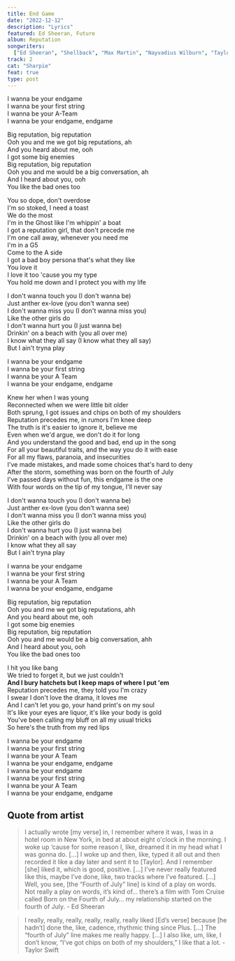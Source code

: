 ```yaml
---
title: End Game
date: "2022-12-12"
description: "Lyrics"
featured: Ed Sheeran, Future
album: Reputation
songwriters:
  ["Ed Sheeran", "Shellback", "Max Martin", "Nayvadius Wilburn", "Taylor Swift"]
track: 2
cat: "Sharpie"
feat: true
type: post
---
```


<p className='chorus'>
I wanna be your endgame <br />
I wanna be your first string <br />
I wanna be your A-Team <br />
I wanna be your endgame, endgame <br />
</p>
<p className='post-chorus'>
Big reputation, big reputation <br />
Ooh you and me we got big reputations, ah <br />
And you heard about me, ooh <br />
I got some big enemies <br />
Big reputation, big reputation <br />
Ooh you and me would be a big conversation, ah <br />
And I heard about you, ooh <br />
You like the bad ones too <br />
</p>
<p className='verse-one'>
You so dope, don't overdose <br />
I'm so stoked, I need a toast <br />
We do the most <br />
I'm in the Ghost like I'm whippin' a boat <br />
I got a reputation girl, that don't precede me <br />
I'm one call away, whenever you need me <br />
I'm in a G5 <br />
Come to the A side <br />
I got a bad boy persona that's what they like <br />
You love it <br />
I love it too 'cause you my type <br />
You hold me down and I protect you with my life <br />
</p>
<p className='pre-chorus'>
I don't wanna touch you (I don't wanna be) <br />
Just anther ex-love (you don't wanna see) <br />
I don't wanna miss you (I don't wanna miss you) <br />
Like the other girls do <br />
I don't wanna hurt you (I just wanna be) <br />
Drinkin' on a beach with (you all over me) <br />
I know what they all say (I know what they all say) <br />
But I ain't tryna play <br />
</p>
<p className='chorus'>
I wanna be your endgame <br />
I wanna be your first string <br />
I wanna be your A Team <br />
I wanna be your endgame, endgame <br />
</p>
<p className='verse-two'>
Knew her when I was young <br />
Reconnected when we were little bit older <br />
Both sprung, I got issues and chips on both of my shoulders <br />
Reputation precedes me, in rumors I'm knee deep <br />
The truth is it's easier to ignore it, believe me <br />
Even when we'd argue, we don't do it for long <br />
And you understand the good and bad, end up in the song <br />
For all your beautiful traits, and the way you do it with ease <br />
For all my flaws, paranoia, and insecurities <br />
I've made mistakes, and made some choices that's hard to deny <br />
After the storm, something was born on the fourth of July <br />
I've passed days without fun, this endgame is the one <br />
With four words on the tip of my tongue, I'll never say <br />
</p>
<p className='pre-chorus'>
I don't wanna touch you (I don't wanna be) <br />
Just anther ex-love (you don't wanna see) <br />
I don't wanna miss you (I don't wanna miss you) <br />
Like the other girls do <br />
I don't wanna hurt you (I just wanna be) <br />
Drinkin' on a beach with (you all over me) <br />
I know what they all say <br />
But I ain't tryna play <br />
</p>
<p className='chorus'>
I wanna be your endgame <br />
I wanna be your first string <br />
I wanna be your A Team <br />
I wanna be your endgame, endgame <br />
</p>
<p className='post-chorus'>
Big reputation, big reputation <br />
Ooh you and me we got big reputations, ahh <br />
And you heard about me, ooh <br />
I got some big enemies <br />
Big reputation, big reputation <br />
Ooh you and me would be a big conversation, ahh <br />
And I heard about you, ooh <br />
You like the bad ones too <br />
</p>
<p className="verse-three">
I hit you like bang <br />
We tried to forget it, but we just couldn't <br />
<strong className='fav-line'>
And I bury hatchets but I keep maps of where I put 'em <br />
</strong>
Reputation precedes me, they told you I'm crazy <br />
I swear I don't love the drama, it loves me <br />
And I can't let you go, your hand print's on my soul <br />
It's like your eyes are liquor, it's like your body is gold <br />
You've been calling my bluff on all my usual tricks <br />
So here's the truth from my red lips <br />
</p>
<p className='chorus'>
I wanna be your endgame <br />
I wanna be your first string <br />
I wanna be your A Team <br />
I wanna be your endgame, endgame <br />
I wanna be your endgame <br />
I wanna be your first string <br />
I wanna be your A Team <br />
I wanna be your endgame, endgame <br />
</p>

## Quote from artist

<blockquote>
I actually wrote [my verse] in, I remember where it was, I was in a hotel room in New York, in bed at about eight o'clock in the morning. I woke up ‘cause for some reason I, like, dreamed it in my head what I was gonna do. […] I woke up and then, like, typed it all out and then recorded it like a day later and sent it to [Taylor]. And I remember [she] liked it, which is good, positive. […] I’ve never really featured like this, maybe I’ve done, like, two tracks where I’ve featured. […] Well, you see, [the “Fourth of July” line] is kind of a play on words. Not really a play on words, it’s kind of… there’s a film with Tom Cruise called Born on the Fourth of July… my relationship started on the fourth of July. - Ed Sheeran
</blockquote>

<blockquote>
I really, really, really, really, really, really liked [Ed’s verse] because [he hadn’t] done the, like, cadence, rhythmic thing since Plus. […] The “fourth of July” line makes me really happy. […] I also like, um, like, I don’t know, “I’ve got chips on both of my shoulders,” I like that a lot. - Taylor Swift
</blockquote>
